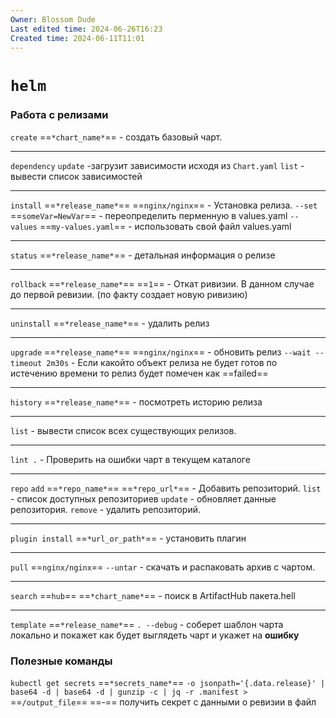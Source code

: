 ```yaml
---
Owner: Blossom Dude
Last edited time: 2024-06-26T16:23
Created time: 2024-06-11T11:01
---
```

# `helm`

### Работа с релизами

`create` ==`*chart_name*`== - создать базовый чарт.
___
`dependency`
  `update` -загрузит зависимости исходя из `Chart.yaml`
  `list` - вывести список зависимостей
___
`install` ==`*release_name*`== ==`nginx/nginx`== - Установка релиза.
  `--set` ==`someVar=NewVar`== - переопределить перменную в values.yaml
  `--values` ==`my-values.yaml`== - использовать свой файл values.yaml
___
`status` ==`*release_name*`== - детальная информация о релизе
___
`rollback` ==`*release_name*`== ==`1`== - Откат ривизии. В данном случае до первой ревизии. (по факту создает новую ривизию)
___
`uninstall` ==`*release_name*`== - удалить релиз
___
`upgrade` ==`*release_name*`== ==`nginx/nginx`== - обновить релиз
  `--wait --timeout 2m30s` - Если какойто объект релиза не будет готов по истечению времени то релиз будет помечен как ==failed==
___
`history` ==`*release_name*`== - посмотреть историю релиза
___
`list` - вывести список всех существующих релизов.
___
`lint .` - Проверить на ошибки чарт в текущем каталоге
___
`repo`
  `add` ==`*repo_name*`== ==`*repo_url*`== - Добавить репозиторий.
  `list` - список доступных репозиториев
  `update` - обновляет данные репозитория.
  `remove` - удалить репозиторий.
___
`plugin install` ==`*url_or_path*`== - установить плагин
___
`pull` ==`nginx/nginx`== `--untar` - скачать и распаковать архив с чартом.
___
`search` ==`hub`== ==`*chart_name*`== - поиск в ArtifactHub пакета.hell
___
`template` ==`*release_name*`== `. --debug` - соберет шаблон чарта локально и покажет как будет выглядеть чарт и укажет на **ошибку**  
  

### Полезные команды

`kubectl get secrets` ==`*secrets_name*`== `-o jsonpath='{.data.release}' | base64 -d | base64 -d | gunzip -c | jq -r .manifest >` ==`/output_file`== ==-== получить секрет с данными о ревизии в файл